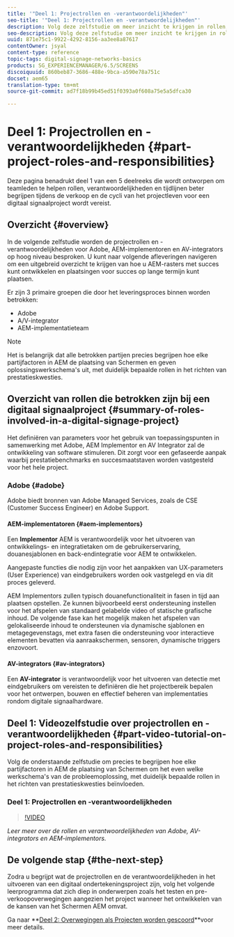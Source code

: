```yaml
---
title: '"Deel 1: Projectrollen en -verantwoordelijkheden"'
seo-title: '"Deel 1: Projectrollen en -verantwoordelijkheden"'
description: Volg deze zelfstudie om meer inzicht te krijgen in rollen, verantwoordelijkheden en tijdlijnen die tijdens de verkoop- en projectlevenscycli voor een digitaal ondertekeningsproject zijn vereist.
seo-description: Volg deze zelfstudie om meer inzicht te krijgen in rollen, verantwoordelijkheden en tijdlijnen die tijdens de verkoop- en projectlevenscycli voor een digitaal ondertekeningsproject zijn vereist.
uuid: 871e75c1-9922-4292-8156-aa3ee8a87617
contentOwner: jsyal
content-type: reference
topic-tags: digital-signage-networks-basics
products: SG_EXPERIENCEMANAGER/6.5/SCREENS
discoiquuid: 860beb87-3686-488e-9bca-a590e78a751c
docset: aem65
translation-type: tm+mt
source-git-commit: ad7f18b99b45ed51f0393a0f608a75e5a5dfca30

---
```



# Deel 1: Projectrollen en -verantwoordelijkheden {#part-project-roles-and-responsibilities}

Deze pagina benadrukt deel 1 van een 5 deelreeks die wordt ontworpen om teamleden te helpen rollen, verantwoordelijkheden en tijdlijnen beter begrijpen tijdens de verkoop en de cycli van het projectleven voor een digitaal signaalproject wordt vereist.

## Overzicht {#overview}

In de volgende zelfstudie worden de projectrollen en -verantwoordelijkheden voor Adobe, AEM-implementoren en AV-integrators op hoog niveau besproken. U kunt naar volgende afleveringen navigeren om een uitgebreid overzicht te krijgen van hoe u AEM-rasters met succes kunt ontwikkelen en plaatsingen voor succes op lange termijn kunt plaatsen.

Er zijn 3 primaire groepen die door het leveringsproces binnen worden betrokken:

* Adobe
* A/V-integrator
* AEM-implementatieteam

>[!NOTE]
>
>Het is belangrijk dat alle betrokken partijen precies begrijpen hoe elke partijfactoren in AEM de plaatsing van Schermen en geven oplossingswerkschema&#39;s uit, met duidelijk bepaalde rollen in het richten van prestatieskwesties.

## Overzicht van rollen die betrokken zijn bij een digitaal signaalproject {#summary-of-roles-involved-in-a-digital-signage-project}

Het definiëren van parameters voor het gebruik van toepassingspunten in samenwerking met Adobe, AEM Implementor en AV Integrator zal de ontwikkeling van software stimuleren. Dit zorgt voor een gefaseerde aanpak waarbij prestatiebenchmarks en succesmaatstaven worden vastgesteld voor het hele project.

### Adobe {#adobe}

Adobe biedt bronnen van Adobe Managed Services, zoals de CSE (Customer Success Engineer) en Adobe Support.

#### AEM-implementatoren {#aem-implementors}

Een **Implementor** AEM is verantwoordelijk voor het uitvoeren van ontwikkelings- en integratietaken om de gebruikerservaring, douanesjablonen en back-endintegratie voor AEM te ontwikkelen.

Aangepaste functies die nodig zijn voor het aanpakken van UX-parameters (User Experience) van eindgebruikers worden ook vastgelegd en via dit proces geleverd.

AEM Implementors zullen typisch douanefunctionaliteit in fasen in tijd aan plaatsen opstellen. Ze kunnen bijvoorbeeld eerst ondersteuning instellen voor het afspelen van standaard gelabelde video of statische grafische inhoud. De volgende fase kan het mogelijk maken het afspelen van gelokaliseerde inhoud te ondersteunen via dynamische sjablonen en metagegevenstags, met extra fasen die ondersteuning voor interactieve elementen bevatten via aanraakschermen, sensoren, dynamische triggers enzovoort.

#### AV-integrators {#av-integrators}

Een **AV-integrator** is verantwoordelijk voor het uitvoeren van detectie met eindgebruikers om vereisten te definiëren die het projectbereik bepalen voor het ontwerpen, bouwen en effectief beheren van implementaties rondom digitale signaalhardware.

## Deel 1: Videozelfstudie over projectrollen en -verantwoordelijkheden {#part-video-tutorial-on-project-roles-and-responsibilities}

Volg de onderstaande zelfstudie om precies te begrijpen hoe elke partijfactoren in AEM de plaatsing van Schermen om het even welke werkschema&#39;s van de probleemoplossing, met duidelijk bepaalde rollen in het richten van prestatieskwesties beïnvloeden.

### Deel 1: Projectrollen en -verantwoordelijkheden

>[!VIDEO](https://video.tv.adobe.com/v/28375)

*Leer meer over de rollen en verantwoordelijkheden van Adobe, AV-integrators en AEM-implementors.*

## De volgende stap {#the-next-step}

Zodra u begrijpt wat de projectrollen en de verantwoordelijkheden in het uitvoeren van een digitaal ondertekeningsproject zijn, volg het volgende leerprogramma dat zich diep in onderwerpen zoals het testen en pre-verkoopoverwegingen aangezien het project wanneer het ontwikkelen van de kansen van het Schermen AEM omvat.

Ga naar **[Deel 2: Overwegingen als Projecten worden gescoord](project-considerations.md)**voor meer details.

